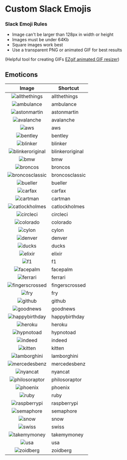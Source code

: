 # Custom Slack Emojis

### Slack Emoji Rules

* Image can't be larger than 128px in width or height
* Images must be under 64Kb
* Square images work best
* Use a transparent PNG or animated GIF for best results

(Helpful tool for creating GIFs [EZgif animated GIF resizer](http://ezgif.com/resize))

## Emoticons

| Image                                             | Shortcut        |
| :-----------------------------------------------: | --------------- |
| ![allthethings](emojis/allthethings.png)          | allthethings    |
| ![ambulance](emojis/ambulance.gif)                | ambulance       |
| ![astonmartin](emojis/astonmartin.png)            | astonmartin     |
| ![avalanche](emojis/avalanche.png)                | avalanche       |
| ![aws](emojis/aws.png)                            | aws             |
| ![bentley](emojis/bentley.png)                    | bentley         |
| ![blinker](emojis/blinker.png)                    | blinker         |
| ![blinkeroriginal](emojis/blinkeroriginal.png)    | blinkeroriginal |
| ![bmw](emojis/bmw.png)                            | bmw             |
| ![broncos](emojis/broncos.png)                    | broncos         |
| ![broncosclassic](emojis/broncosclassic.png)      | broncosclassic  |
| ![bueller](emojis/bueller.png)                    | bueller         |
| ![carfax](emojis/carfax.png)                      | carfax          |
| ![cartman](emojis/cartman.gif)                    | cartman         |
| ![catlockholmes](emojis/catlockholmes.png)        | catlockholmes   |
| ![circleci](emojis/circleci.png)                  | circleci        |
| ![colorado](emojis/colorado.png)                  | colorado        |
| ![cylon](emojis/cylon.gif)                        | cylon           |
| ![denver](emojis/denver.png)                      | denver          |
| ![ducks](emojis/ducks.png)                        | ducks           |
| ![elixir](emojis/elixir.png)                      | elixir          |
| ![f1](emojis/f1.png)                              | f1              |
| ![facepalm](emojis/facepalm.png)                  | facepalm        |
| ![ferrari](emojis/ferrari.png)                    | ferrari         |
| ![fingerscrossed](emojis/fingerscrossed.png)      | fingerscrossed  |
| ![fry](emojis/fry.png)                            | fry             |
| ![github](emojis/github.png)                      | github          |
| ![goodnews](emojis/goodnews.png)                  | goodnews        |
| ![happybirthday](emojis/happybirthday.gif)        | happybirthday   |
| ![heroku](emojis/heroku.png)                      | heroku          |
| ![hypnotoad](emojis/hypnotoad.gif)                | hypnotoad       |
| ![indeed](emojis/indeed.png)                      | indeed          |
| ![kitten](emojis/kitten.png)                      | kitten          |
| ![lamborghini](emojis/lamborghini.png)            | lamborghini     |
| ![mercedesbenz](emojis/mercedesbenz.png)          | mercedesbenz    |
| ![nyancat](emojis/nyancat.gif)                    | nyancat         |
| ![philosoraptor](emojis/philosoraptor.png)        | philosoraptor   |
| ![phoenix](emojis/phoenix.png)                    | phoenix         |
| ![ruby](emojis/ruby.png)                          | ruby            |
| ![raspberrypi](emojis/raspberrypi.png)            | raspberrypi     |
| ![semaphore](emojis/semaphore.png)                | semaphore       |
| ![snow](emojis/snow.gif)                          | snow            |
| ![swiss](emojis/swiss.png)                        | swiss           |
| ![takemymoney](emojis/takemymoney.png)            | takemymoney     |
| ![usa](emojis/usa.png)                            | usa             |
| ![zoidberg](emojis/zoidberg.png)                  | zoidberg        |
